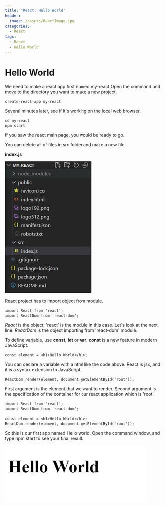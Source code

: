 ```yaml
---
title: "React: Hello World"
header:
  image: /assets/ReactImage.jpg
categories:
  - React
tags:
  - React
  - Hello World
---
```


# Hello World

We need to make a react app first named my-react
Open the command and move to the directory you want to make a new project. 

```
create-react-app my-react
```
Several minutes later, 
see if it's working on the local web browser. 

```
cd my-react
npm start
```
If you saw the react main page, you would be ready to go.

You can delete all of files in src folder and make a new file.

**index.js**

![Image react files](/assets/my-react-files.png)


React project has to import object from module.

```
import React from 'react';
import ReactDom from 'react-dom';
```

_React_ is the object, 'react' is the module in this case.
Let's look at the next line. _ReactDom_ is the object 
importing from 'react-dom' module.

To define variable, use **const**, **let** or **var**. 
**const** is a new feature in modern JavaScript.

```
const element = <h1>Hello World</h1>;
```

You can declare a variable with a html like the code above.
React is jsx, and it is a syntax extension to JavaScript.

```
ReactDom.render(element, document.getElementById('root'));
```

First argument is the element that we want to render.
Second argument is the specification of the container for our react application which is 'root'.

```
import React from 'react';
import ReactDom from 'react-dom';

const element = <h1>Hello World</h1>;
ReactDom.render(element, document.getElementById('root'));
```

So this is our first app named Hello world.
Open the command window, and type npm start to see your final result.


![Image react files](/assets/my-react-result.png)